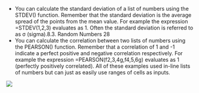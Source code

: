 - You can calculate the standard deviation of a list of numbers using the STDEV() function.
Remember that the standard deviation is the average spread of the points from the mean
value. For example the expression =STDEV(1,2,3) evaluates as 1. Often the standard
deviation is referred to as σ (sigma).8.3. Random Numbers 28
- You can calculate the correlation between two lists of numbers using the PEARSON()
function. Remember that a correlation of 1 and -1 indicate a perfect positive and negative correlation respectively. For example the expression =PEARSON(f2,3,4g,f4,5,6g)
evaluates as 1 (perfectly positively correlated).
All of these examples used in-line lists of numbers but can just as easily use ranges of cells
as inputs.

![](https://github.com/fenago/katacoda-scenarios/raw/master/master-machine-learning-algorithms/master-machine-learning-algorithms-00/03.JPG)